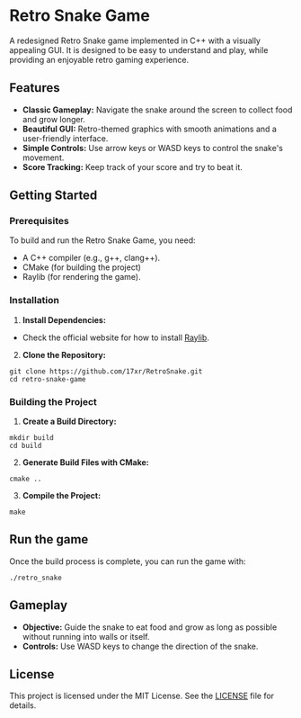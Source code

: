 # Retro Snake Game
A redesigned Retro Snake game implemented in C++ with a visually appealing GUI. It is designed to be easy to understand and play, while providing an enjoyable retro gaming experience.

## Features
- **Classic Gameplay:** Navigate the snake around the screen to collect food and grow longer.
- **Beautiful GUI:** Retro-themed graphics with smooth animations and a user-friendly interface.
- **Simple Controls:** Use arrow keys or WASD keys to control the snake's movement.
- **Score Tracking:** Keep track of your score and try to beat it.

## Getting Started
### Prerequisites
To build and run the Retro Snake Game, you need:
- A C++ compiler (e.g., g++, clang++).
- CMake (for building the project)
- Raylib (for rendering the game).

### Installation
1. **Install Dependencies:**
- Check the official website for how to install [Raylib](https://www.raylib.com/#supported-platforms).
2. **Clone the Repository:**
```
git clone https://github.com/17xr/RetroSnake.git
cd retro-snake-game
```

### Building the Project
1. **Create a Build Directory:**
```
mkdir build
cd build
```
2. **Generate Build Files with CMake:**
```
cmake ..
```
3. **Compile the Project:**
```
make
```

## Run the game
Once the build process is complete, you can run the game with:
```
./retro_snake
```

## Gameplay
- **Objective:** Guide the snake to eat food and grow as long as possible without running into walls or itself.
- **Controls:** Use WASD keys to change the direction of the snake.

## License
This project is licensed under the MIT License. See the [LICENSE](LICENSE) file for details.
